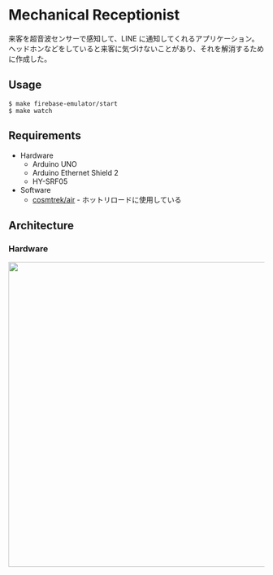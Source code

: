 # Mechanical Receptionist
来客を超音波センサーで感知して、LINE に通知してくれるアプリケーション。  
ヘッドホンなどをしていると来客に気づけないことがあり、それを解消するために作成した。

## Usage
```
$ make firebase-emulator/start
$ make watch
```

## Requirements
- Hardware
  - Arduino UNO
  - Arduino Ethernet Shield 2
  - HY-SRF05
- Software
  - [cosmtrek/air](https://github.com/cosmtrek/air) - ホットリロードに使用している

## Architecture
### Hardware
<img src="https://user-images.githubusercontent.com/40758815/139569928-796fa62d-d6cb-4047-bda7-1de9753dac31.png" width=600 />

